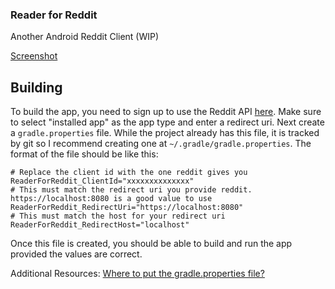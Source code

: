 ### Reader for Reddit

Another Android Reddit Client (WIP)

[Screenshot](https://user-images.githubusercontent.com/6396431/63486948-4b408400-c45e-11e9-8c0c-9c08c3c7eefe.png)

## Building

To build the app, you need to sign up to use the Reddit API [here](https://www.reddit.com/prefs/apps).
Make sure to select "installed app" as the app type and enter a redirect uri. Next create a `gradle.properties`
file. While the project already has this file, it is tracked by git so I recommend creating one at
`~/.gradle/gradle.properties`. The format of the file should be like this:

```
# Replace the client id with the one reddit gives you
ReaderForReddit_ClientId="xxxxxxxxxxxxxx"
# This must match the redirect uri you provide reddit. https://localhost:8080 is a good value to use
ReaderForReddit_RedirectUri="https://localhost:8080"
# This must match the host for your redirect uri
ReaderForReddit_RedirectHost="localhost"
```

Once this file is created, you should be able to build and run the app provided the values are correct.

Additional Resources: [Where to put the gradle.properties file?](https://stackoverflow.com/questions/30333837/where-to-put-the-gradle-properties-file)
